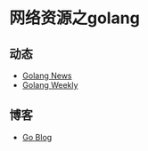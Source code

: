 # 网络资源之golang

## 动态

- [Golang News](https://golangnews.com/)
- [Golang Weekly](https://golangweekly.com/issues)

## 博客

- [Go Blog](https://blog.golang.org/index)
